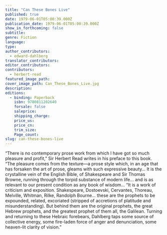 ```yaml
---
title: "Can These Bones Live"
published: true
date: 1979-06-01T05:00:39.000Z
publication_date: 1979-06-01T05:00:39.000Z
show_in_forthcoming: false
subtitle:
genre: Fiction
language:
type:
author_contributors:
  - edward-dahlberg
translator_contributors:
editor_contributors:
contributors:
  - herbert-read
featured_image_path:
cover_image_path: Can_These_Bones_Live.jpg
description:
editions:
  - binding: Paperback
    isbn: 9780811202640
    forsale: false
    saleprice:
    shipping_charge:
    price_us:
    price_cn:
    trim_size:
    Page_count:
slug: can-these-bones-live
---
```


“There is no contemporary prose work from which I have got so much pleasure and profit,” Sir Herbert Read writes in his preface to this book. “The pleasure comes from the texture––a prose style which, in an age that has forsaken the art of prose, gleams with such expressive beauty… It is the crystalline vein of the English Bible, of Shakespeare and Sir Thomas Browne, running through the torpid substance of modern life… and is as relevant to our present condition as any book of wisdom… “It is a work of criticism and exposition. Shakespeare, Dostoevski, Cervantes, Thoreau, Melville, Whitman, Rilke, Randolph Bourne… these are the prophets to be expounded, related, excoriated (stripped of accretions of platitude and misunderstanding). But behind them are the original prophets, the great Hebrew prophets, and the greatest prophet of them all, the Galilean. Turning and returning to these Hebraic forebears, Dahlberg taps some source of collective energy, some fire-laden force of anger and denunciation, some heaven-lit clarity of vision.”

